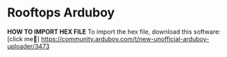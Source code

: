 # Rooftops Arduboy

**HOW TO IMPORT HEX FILE**
To import the hex file, download this software: [click me🎈] https://community.arduboy.com/t/new-unofficial-arduboy-uploader/3473 
